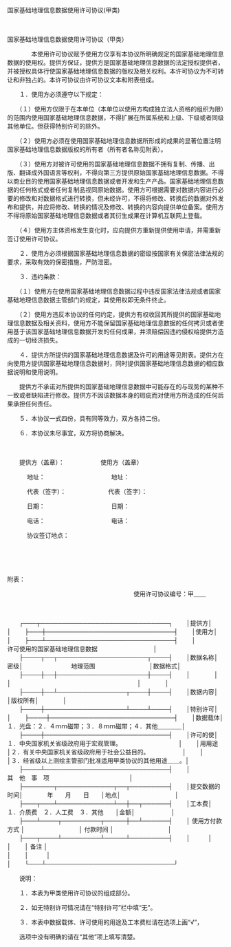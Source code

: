



国家基础地理信息数据使用许可协议(甲类)



 

　　　　　　　　　　　　　　　　　　　　　　　


 国家基础地理信息数据使用许可协议（甲类）　　



　　　　本使用许可协议赋予使用方仅享有本协议所明确规定的国家基础地理信息数据的使用权。提供方保证，提供方是国家基础地理信息数据的法定授权提供者，并被授权具体行使国家基础地理信息数据的版权及相关权利。本许可协议为不可转让和非独占的。本许可协议由许可协议文本和附表组成。

　　１．使用方必须遵守以下规定：

　　（１）使用方仅限于在本单位（本单位以使用方构成独立法人资格的组织为限）的范围内使用国家基础地理信息数据，不得扩展在所属系统和上级、下级或者同级其他单位。但获得特别许可的除外。

　　（２）使用方必须在使用国家基础地理信息数据所形成的成果的显著位置注明国家基础地理信息数据版权的所有者（所有者名称见附表）。

　　（３）使用方对被许可使用的国家基础地理信息数据不拥有复制、传播、出版、翻译成外国语言等权利，不得向第三方提供原始国家基础地理信息数据。不得以商业目的使用国家基础地理信息数据或者开发和生产产品。国家基础地理信息数据的任何格式或者任何复制品视同原始数据。使用方可根据需要对数据内容进行必要的修改和对数据格式进行转换，但未经许可，不得将修改、转换后的数据对外发布和提供，并应将修改、转换的情况及修改、转换的内容向提供单位备案。使用方不得将原始国家基础地理信息数据或者其衍生成果在计算机互联网上登载。

　　（４）使用方主体资格发生变化时，应向提供方重新提供使用申请，并需重新签订使用许可协议。

　　２．使用方必须根据国家基础地理信息数据的密级按国家有关保密法律法规的要求，采取有效的保密措施，严防泄密。

　　３．违约条款：

　　（１）使用方在使用国家基础地理信息数据过程中违反国家法律法规或者国家基础地理信息数据主管部门的规定，其使用权即无条件终止。

　　（２）使用方违反本协议的任何约定，提供方有权收回其所提供的国家基础地理信息数据及相关资料，使用方不能保留国家基础地理信息数据的任何拷贝或者使用基于该国家基础地理信息数据开发的任何成果，并须赔偿因违约侵权给提供方造成的一切经济损失。

　　４．提供方所提供的国家基础地理信息数据及许可的用途等见附表。提供方在向使用方提供国家基础地理信息数据时，同时提供国家基础地理信息数据的相应数据说明和使用说明。

　　提供方不承诺对所提供的国家基础地理信息数据中可能存在的与现势的某种不一致或者缺陷进行修改。提供方不因该数据本身的瑕疵而对使用方所造成的任何后果承担任何责任。

　　５．本协议一式四份，具有同等效力，双方各持二份。

　　６．本协议未尽事宜，双方将协商解决。　　　　　　 

　　

　　提供方（盖章）：　　　　　　使用方（盖章）

　　　 地址：　　　　　　　　　　　地址：

　　　 代表（签字）：　　　　　　　代表（签字）：

　　　 日期：　　　　　　　　　　　日期：

　　　 电话：　　　　　　　　　　　电话：

　　　 协议签订地点：

　　

　　


 附表：



　　　　　　　　　　　　　　　　　　　　　使用许可协议编号：甲＿＿

　　


　　┌───┬──────────────────────────────┐
　　│提供方│　　　　　　　　　　　　　　　　　　　　　　　　　　　　　　│
　　├───┼──────────────────────────────┤
　　│使用方│　　　　　　　　　　　　　　　　　　　　　　　　　　　　　　│
　　├───┴──────────────────────────────┤
　　│　　　　　　　　　 许可使用的国家基础地理信息数据　　　　　　　　　 │
　　├────┬──┬─────────────────────┬────┤
　　│数据名称│密级│　　　　　　　　地理范围　　　　　　　　　│数据格式│
　　├────┼──┼─────────────────────┼────┤
　　│　　　　│　　│　　　　　　　　　　　　　　　　　　　　　│　　　　│
　　├────┼──┴────────────────┬────┼────┤
　　│数据内容│　　　　　　　　　　　　　　　　　　　│版权所有│　　　　│
　　├────┼───────────────────┴────┴────┤
　　│特别许可│　　　　　　　　　　　　　　　　　　　　　　　　　　　　　│
　　├────┼─────────────────────────────┤
　　│数据载体│１．光盘：２．４ｍｍ磁带；３．８ｍｍ磁带；４．其他＿＿＿＿│
　　├────┼─────────────────────────────┤
　　│许可的使│１．中央国家机关省级政府用于宏观管理。　　　　　　　　　　│
　　│用用途　│２．有关中央国家机关省级政府用于社会公益目的。　　　　　　│
　　│　　　　│３．经省级以上测绘主管部门批准适用甲类协议的其他用途＿＿。│
　　├────┴─────────────────────────────┤
　　│　　　　　　　　　　　　　 其　他　事　项　　　　　　　　　　　　　 │
　　├───────┬─────────────┬──┬─────────┤
　　│提交数据的时间│　　　　年　　月　　日　　│地点│　　　　　　　　　│
　　├───┬───┴─────────────┴──┼──┬──────┤
　　│工本费│　　１．介质费　２．人工费　３．其他　　│金额│　　　　　　│
　　├───┴────┬─────────┬─────┼──┴──────┤
　　│ 使用方付款方式 │　　　　　　　　　│ 付款时间 │　　　　　　　　　│
　　├───┬────┴─────────┴─────┴─────────┤
　　│　　　│　　　　　　　　　　　　　　　　　　　　　　　　　　　　　　│
　　│ 备注 │　　　　　　　　　　　　　　　　　　　　　　　　　　　　　　│
　　│　　　│　　　　　　　　　　　　　　　　　　　　　　　　　　　　　　│
　　└───┴──────────────────────────────┘
　　


　　说明：

　　１．本表为甲类使用许可协议的组成部分。

　　２．如无特别许可情况请在“特别许可”栏中填“无”。

　　３．本表中数据载体、许可使用的用途及工本费栏请在选项上画“√”，

　　选项中没有明确的请在“其他”项上填写清楚。